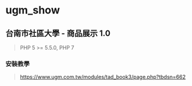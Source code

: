 # ugm_show

## 台南市社區大學 - 商品展示 1.0

> PHP 5 >= 5.5.0, PHP 7

### 安裝教學

> <https://www.ugm.com.tw/modules/tad_book3/page.php?tbdsn=662>